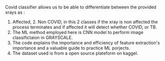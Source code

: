 Covid classifier allows us to be able to differentiate between the provided xrays as :
1. Affected, 2. Non COVID, in this 2 classes if the xray is non affected the process terminates and if affected it will detect whether COVID, or TB.
2. The ML method employed here is CNN model to perform image classifictaion in GRAYSCALE.
3. The code explains the importance and efficiency of feature extraction's importance and a valuable guide to practice ML porjects.
4. The dataset used is from a open source plateform on kaggel.
